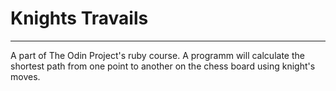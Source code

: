# Knights Travails
---
A part of The Odin Project's ruby course. A programm will calculate the shortest path from one point to another on the chess board using knight's moves.
